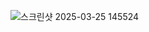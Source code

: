 ![스크린샷 2025-03-25 145524](https://github.com/user-attachments/assets/7de6c09e-81e9-460c-9418-baef02c5ecfe)
